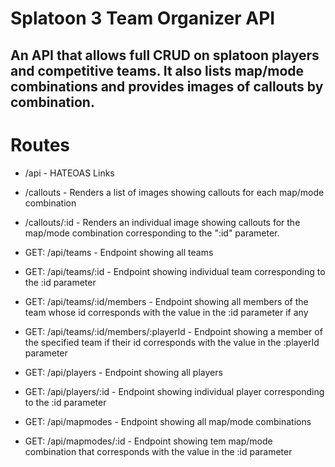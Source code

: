 # Splatoon 3 Team Organizer API
An API that allows full CRUD on splatoon players and competitive teams.  It also lists map/mode combinations and provides images of callouts by combination.
--
# Routes
- /api - HATEOAS Links
  
- /callouts - Renders a list of images showing callouts for each map/mode combination

- /callouts/:id - Renders an individual image showing callouts for the map/mode combination corresponding to the ":id" parameter.

- GET: /api/teams - Endpoint showing all teams

- GET: /api/teams/:id - Endpoint showing individual team corresponding to the :id parameter

- GET: /api/teams/:id/members - Endpoint showing all members of the team whose id corresponds with the value in the :id parameter if any

- GET: /api/teams/:id/members/:playerId - Endpoint showing a member of the specified team if their id corresponds with the value in the :playerId parameter

- GET: /api/players - Endpoint showing all players

- GET: /api/players/:id - Endpoint showing individual player corresponding to the :id parameter

- GET: /api/mapmodes - Endpoint showing all map/mode combinations

- GET: /api/mapmodes/:id - Endpoint showing tem map/mode combination that corresponds with the value in the :id parameter







